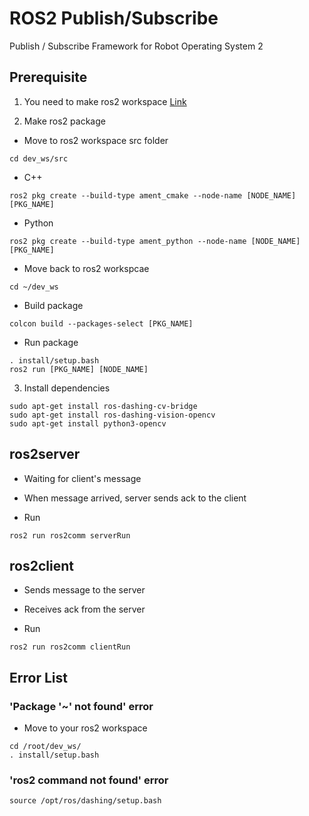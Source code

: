 # ROS2 Publish/Subscribe

Publish / Subscribe Framework for Robot Operating System 2

## Prerequisite
1. You need to make ros2 workspace
[Link](https://index.ros.org/doc/ros2/Tutorials/Workspace/Creating-A-Workspace/)

2. Make ros2 package
- Move to ros2 workspace src folder
```
cd dev_ws/src
```

- C++
```
ros2 pkg create --build-type ament_cmake --node-name [NODE_NAME] [PKG_NAME]
```
- Python   
```
ros2 pkg create --build-type ament_python --node-name [NODE_NAME] [PKG_NAME]
```

- Move back to ros2 workspcae
```
cd ~/dev_ws
```

- Build package
```
colcon build --packages-select [PKG_NAME]
```

- Run package
```
. install/setup.bash
ros2 run [PKG_NAME] [NODE_NAME]
```

3. Install dependencies
```
sudo apt-get install ros-dashing-cv-bridge
sudo apt-get install ros-dashing-vision-opencv
sudo apt-get install python3-opencv
```

## ros2server
- Waiting for client's message
- When message arrived, server sends ack to the client

- Run 

```
ros2 run ros2comm serverRun
```

## ros2client
- Sends message to the server
- Receives ack from the server

- Run

```
ros2 run ros2comm clientRun
```

## Error List

### 'Package '~' not found' error
- Move to your ros2 workspace

```
cd /root/dev_ws/
. install/setup.bash
```

### 'ros2 command not found' error

```
source /opt/ros/dashing/setup.bash
```
